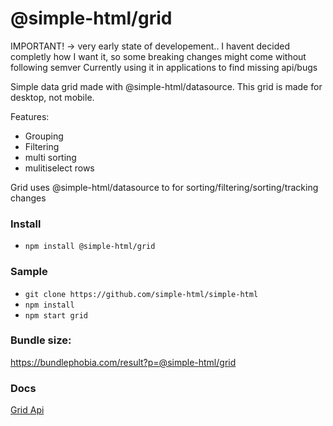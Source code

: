 # @simple-html/grid

IMPORTANT! -> very early state of developement..
I havent decided completly how I want it, so some breaking changes might come without following semver
Currently using it in applications to find missing api/bugs

Simple data grid made with @simple-html/datasource.
This grid is made for desktop, not mobile.


Features:

-   Grouping
-   Filtering
-   multi sorting
-   mulitiselect rows

Grid uses @simple-html/datasource to for sorting/filtering/sorting/tracking changes

### Install

-   `npm install @simple-html/grid`

### Sample

-   `git clone https://github.com/simple-html/simple-html`
-   `npm install`
-   `npm start grid`

### Bundle size:

https://bundlephobia.com/result?p=@simple-html/grid

### Docs

[Grid Api](https://simple-html.github.io/simple-html/grid/index.html)
